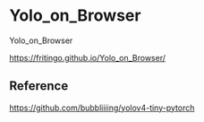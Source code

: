 # Yolo_on_Browser
Yolo_on_Browser

https://fritingo.github.io/Yolo_on_Browser/


## Reference
https://github.com/bubbliiiing/yolov4-tiny-pytorch
